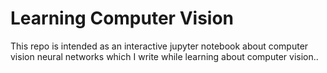 # Learning Computer Vision
This repo is intended as an interactive jupyter notebook about computer vision neural networks which I write while learning about computer vision.. 
